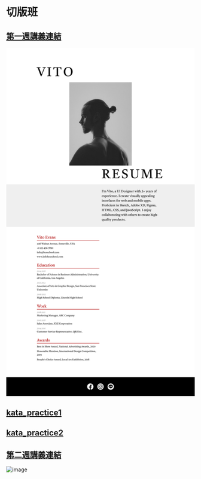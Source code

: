 # 切版班
## [第一週講義連結](https://chalk-freedom-ec6.notion.site/690bbc4dacc04393b33672011d6b3f4e)
![image](/hw1/image/hw1_1920_1080.png)

## [kata_practice1](https://youtu.be/-ktvl0mGcI4)
## [kata_practice2](https://youtu.be/-UtJHQHEEUQ)

## [第二週講義連結](https://chalk-freedom-ec6.notion.site/60402582d916417ea066f37eaccb1836?pvs=4)
![image](/hw1/image/hw2_1920_1080.png)
